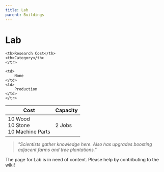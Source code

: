 ```yaml
---
title: Lab
parent: Buildings
---
```

# Lab

<table>
<thead>
	<tr>
	<th>Cost</th>
	<th>Capacity</th>
	
	<th>Research Cost</th>
	<th>Category</th>
	</tr>
</thead>
<tbody>
	<tr>
	<td>
		10 Wood<br>10 Stone<br>10 Machine Parts
	</td>
	<td>
		2 Jobs
	</td>
	
	<td>
		None
	</td>
	<td>
		Production
	</td>
	</tr>
</tbody>
</table>

> *"Scientists gather knowledge here. Also has upgrades boosting adjacent farms and tree plantations."*

The page for Lab is in need of content. Please help by contributing to the wiki!
